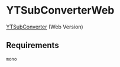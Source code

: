 # YTSubConverterWeb

[YTSubConverter](https://github.com/arcusmaximus/YTSubConverter) (Web Version)
## Requirements

```
mono
```
